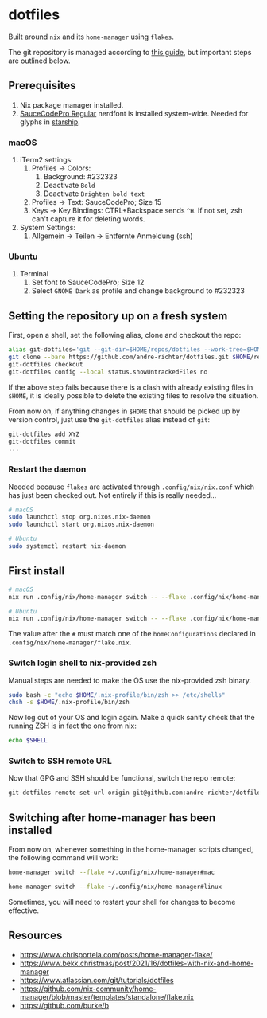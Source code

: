 # dotfiles

Built around `nix` and its `home-manager` using `flakes`.

The git repository is managed according to [this guide], but important steps are outlined below.

[this guide]: https://www.atlassian.com/git/tutorials/dotfiles

## Prerequisites

1. Nix package manager installed.
1. [SauceCodePro Regular] nerdfont is installed system-wide. Needed for glyphs in [starship].

[SauceCodePro Regular]: https://github.com/ryanoasis/nerd-fonts/raw/master/patched-fonts/SourceCodePro/Regular/complete/Sauce%20Code%20Pro%20Nerd%20Font%20Complete%20Mono.ttf
[starship]: https://www.starship.rs

### macOS

1. iTerm2 settings:
    1. Profiles -> Colors:
        1. Background: #232323
        1. Deactivate `Bold`
        1. Deactivate `Brighten bold text`
    1. Profiles -> Text: SauceCodePro; Size 15
    1. Keys -> Key Bindings: CTRL+Backspace sends `^H`. If not set, zsh can't capture it for
       deleting words.
1. System Settings:
   1. Allgemein -> Teilen -> Entfernte Anmeldung (ssh)

### Ubuntu

1. Terminal
    1. Set font to SauceCodePro; Size 12
    1. Select `GNOME Dark` as profile and change background to #232323

## Setting the repository up on a fresh system

First, open a shell, set the following alias, clone and checkout the repo:

```bash
alias git-dotfiles='git --git-dir=$HOME/repos/dotfiles --work-tree=$HOME'
git clone --bare https://github.com/andre-richter/dotfiles.git $HOME/repos/dotfiles
git-dotfiles checkout
git-dotfiles config --local status.showUntrackedFiles no
```

If the above step fails because there is a clash with already existing files in `$HOME`, it is
ideally possible to delete the existing files to resolve the situation.

From now on, if anything changes in `$HOME` that should be picked up by version control, just use
the `git-dotfiles` alias instead of `git`:

```bash
git-dotfiles add XYZ
git-dotfiles commit
...
```

### Restart the daemon

Needed because `flakes` are activated through `.config/nix/nix.conf` which has just been checked
out. Not entirely if this is really needed...

```bash
# macOS
sudo launchctl stop org.nixos.nix-daemon
sudo launchctl start org.nixos.nix-daemon

# Ubuntu
sudo systemctl restart nix-daemon
```

## First install

```bash
# macOS
nix run .config/nix/home-manager switch -- --flake .config/nix/home-manager#mac

# Ubuntu
nix run .config/nix/home-manager switch -- --flake .config/nix/home-manager#linux
```

The value after the `#` must match one of the `homeConfigurations` declared in
`.config/nix/home-manager/flake.nix`.

### Switch login shell to nix-provided zsh

Manual steps are needed to make the OS use the nix-provided zsh binary.

```bash
sudo bash -c "echo $HOME/.nix-profile/bin/zsh >> /etc/shells"
chsh -s $HOME/.nix-profile/bin/zsh
```

Now log out of your OS and login again. Make a quick sanity check that the running ZSH is in fact the one from nix:

```bash
echo $SHELL
```

### Switch to SSH remote URL

Now that GPG and SSH should be functional, switch the repo remote:

```bash
git-dotfiles remote set-url origin git@github.com:andre-richter/dotfiles.git
```

## Switching after home-manager has been installed

From now on, whenever something in the home-manager scripts changed, the following command will work:

```bash
home-manager switch --flake ~/.config/nix/home-manager#mac

home-manager switch --flake ~/.config/nix/home-manager#linux
```

Sometimes, you will need to restart your shell for changes to become effective.

## Resources

- https://www.chrisportela.com/posts/home-manager-flake/
- https://www.bekk.christmas/post/2021/16/dotfiles-with-nix-and-home-manager
- https://www.atlassian.com/git/tutorials/dotfiles
- https://github.com/nix-community/home-manager/blob/master/templates/standalone/flake.nix
- https://github.com/burke/b
